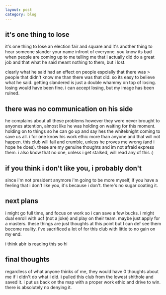```yaml
---
layout: post
category: blog
---
```



## it's one thing to lose

it's one thing to lose an election fair and square and it's another thing to hear someone slander your name infront of everyone.
you know its bad when people are coming up to me telling me that i actually did do a great job and that what he said meant nothing to them, but i lost.

clearly what he said had an effect on people espcially that there was > people that didn't know me than there was that did. so its easy to believe what he said.
getting slandered is just a double whammy on top of losing. losing would have been fine. i can accept losing, but my image has been ruined.

## there was no communication on his side

he complains about all these problems however they were never brought to anyones attention, almost like he was holding on waiting for this moment. holding on to things
so he can go up and say hes the whiteknight coming to save us all. i for one know his work ethic more than anyone and that will not happen. this club will fail and crumble, unless he proves me wrong (and i hope he does). these are my genuine thoughts and im not afraid express them. i also know that no one, unless i get stalked, will read any of this :)

## if you think i don't like you, i probably don't

since i'm not president anymore i'm going to be more myself, if you have a feeling that i don't like you, it's because i don't. there's no sugar coating it. 

## next plans

i might go full time, and focus on work so i can save a few bucks. i might dual enroll with ucf (not a joke) and play on their team. maybe just apply for a masters.
these things are just thoughts at this point but I can def see them become reality. i've sacrificed a lot of for this club with little to no gain on my end. 

i think abir is reading this so hi

## final thoughts

regardless of what anyone thinks of me, they would have 0 thoughts about me if i didn't do what i did. i pulled this club from the lowest shithole and saved it. i put us back on the map with a proper work ethic and drive to win. there is absolutely no denying it.